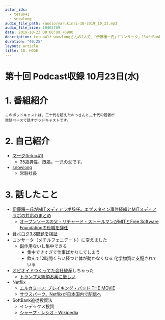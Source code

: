 ```yaml
---
actor_ids:
  - tetuo41
  - snowlong
audio_file_path: /audio/yarukinai-10-2019_10_23.mp3
audio_file_size: 19402709
date: 2019-10-23 00:00:00 +0900
description: tetuo41とsnowlongさんの2人で、「伊藤穣一氏」「コンサータ」「SoftBank追従投資法」について話しました。
duration: "40:25"
layout: article
title: 10. HOGE
---
```


# 第十回 Podcast収録 10月23日(水)

# 1. 番組紹介
    このポッドキャストは、三十代を超えたおっさんと二十代の若者が
    雑談ベースで話すポッドキャストです。

# 2. 自己紹介
- [マーク(tetuo41)](https://twitter.com/tetuo41)
    - 35歳男性。既婚。一児の父です。
- [snowlong](https://twitter.com/_snowlong)
    - 常駐社長

# 3. 話したこと
- [伊藤穣一氏がMITメディアラボ辞任。エプスタイン事件経緯とMITメディアラボの対応のまとめ](https://www.gizmodo.jp/2019/09/joi-ito-resigns.html)
    - [オープンソースの父・リチャード・ストールマンがMITとFree Software Foundationの役職を辞任](https://jp.techcrunch.com/2019/09/17/2019-09-16-computer-scientist-richard-stallman-who-defended-jeffrey-epstein-resigns-from-mit-csail-and-the-free-software-foundation/)
- [食べログ3.8問題を検証](https://clean-copy-of-onenote.hatenablog.com/entry/tabelog38_problem)
- コンサータ（メチルフェニデート）に変えました
    - 副作用ないし集中できる
        - 集中できすぎて仕事ばかりしてしまう
        - 飲んで12時間くらい経つと体が動かなくなる 化学物質に支配されている
- [オピオイドつくってた会社破産](https://www.bloomberg.co.jp/news/articles/2019-09-16/PXWY4W6K50XS01)しちゃった
    - [トランプ大統領お薬に厳しい](https://www.bloomberg.co.jp/news/articles/2019-04-24/PQHI5K6K50XS01)
- Netflix
    - [エルカミーノ: ブレイキング・バッド THE MOVIE](https://www.netflix.com/title/81078819)
    - [サウスパーク、Netflixが日本国内で配信へ](https://buzzap.jp/news/20191001-southpark-netflix-japan/)
- SoftBank追従投資法
    - インデックス投資
    - [シャープ・レシオ - Wikipedia](https://ja.wikipedia.org/wiki/%E3%82%B7%E3%83%A3%E3%83%BC%E3%83%97%E3%83%BB%E3%83%AC%E3%82%B7%E3%82%AA)
